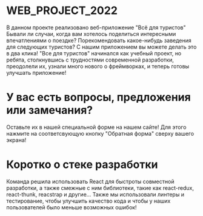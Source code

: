 # WEB_PROJECT_2022
В данном проекте реализовано веб-приложение "Всё для туристов"
Бывали ли случаи, когда вам хотелось поделиться интересными впечатлениями о поездке? Порекомендовать какое-нибудь заведения для следующих туристов? С нашим приложением вы можете делать это в два клика! 
"Все для туристов" начинался как учебный проект, но ребята, столкнувшись с трудностями современной разработки, преодолели их, узнали много нового о фреймворках, и теперь готовы улучшать приложение!
# У вас есть вопросы, предложения или замечания?
Оставьте их в нашей специальной форме на нашем сайте! Для этого нажмите на соответсвующую кнопку "Обратная форма" сверху вашего экрана!
# Коротко о стеке разработки
Команда решила использовать React для быстроты совместной разработки, а также смежные с ним библиотеки, такие как react-redux, react-thunk, reacstrap и другие... Также мы использовали линтеры и тестирование, чтобы улучшить качество кода и чтобы у наших пользователей было меньше возможных ошибок!
